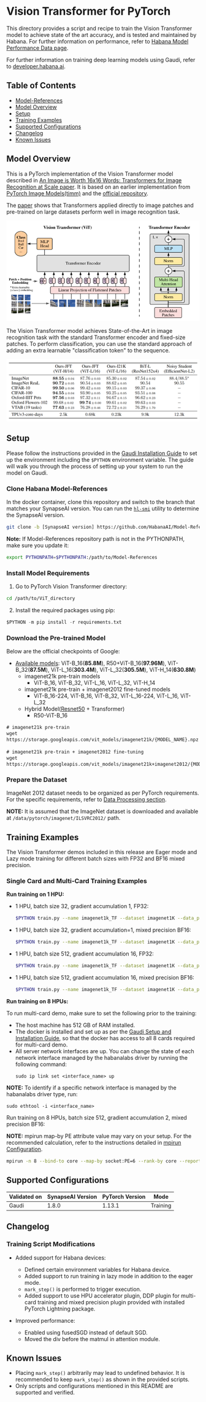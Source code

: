 # Vision Transformer for PyTorch

This directory provides a script and recipe to train the Vision Transformer model to achieve state of the art accuracy, and is tested and maintained by Habana. For further information on performance, refer to [Habana Model Performance Data page](https://developer.habana.ai/resources/habana-training-models/#performance). 

For further information on training deep learning models using Gaudi, refer to [developer.habana.ai](https://developer.habana.ai/resources/).

## Table of Contents
  - [Model-References](../../../../README.md)
  - [Model Overview](#model-overview)
  - [Setup](#setup)
  - [Training Examples](#training-examples)
  - [Supported Configurations](#supported-configurations)
  - [Changelog](#changelog)
  - [Known Issues](#known-issues)

## Model Overview

This is a PyTorch implementation of the Vision Transformer model described in [An Image is Worth 16x16 Words: Transformers for Image Recognition at Scale paper](https://arxiv.org/abs/2010.11929). It is based on an earlier implementation from [PyTorch Image Models(timm)](https://github.com/rwightman/pytorch-image-models) and the [official repository](https://github.com/google-research/vision_transformer).

The [paper](https://arxiv.org/abs/2010.11929) shows that Transformers applied directly to image patches and pre-trained on large datasets perform well in image recognition task.

![fig1](./img/figure1.png)

The Vision Transformer model achieves State-of-the-Art in image recognition task with the standard Transformer encoder and fixed-size patches. To perform classification, you can use the standard approach of adding an extra learnable "classification token" to the sequence.

![fig2](./img/figure2.png)

## Setup

Please follow the instructions provided in the [Gaudi Installation Guide](https://docs.habana.ai/en/latest/Installation_Guide/GAUDI_Installation_Guide.html) to set up the environment including the `$PYTHON` environment variable. The guide will walk you through the process of setting up your system to run the model on Gaudi.

### Clone Habana Model-References

In the docker container, clone this repository and switch to the branch that matches your SynapseAI version. You can run the [`hl-smi`](https://docs.habana.ai/en/latest/Management_and_Monitoring/System_Management_Tools_Guide/System_Management_Tools.html#hl-smi-utility-options) utility to determine the SynapseAI version.

```bash
git clone -b [SynapseAI version] https://github.com/HabanaAI/Model-References /root/Model-References
```

**Note:** If Model-References repository path is not in the PYTHONPATH, make sure you update it:
```bash
export PYTHONPATH=$PYTHONPATH:/path/to/Model-References
```

### Install Model Requirements

1. Go to PyTorch Vision Transformer directory:
```bash
cd /path/to/ViT_directory
```

2. Install the required packages using pip:

```python
$PYTHON -m pip install -r requirements.txt
```

### Download the Pre-trained Model

Below are the official checkpoints of Google:
* [Available models](https://console.cloud.google.com/storage/vit_models/): ViT-B_16(**85.8M**), R50+ViT-B_16(**97.96M**), ViT-B_32(**87.5M**), ViT-L_16(**303.4M**), ViT-L_32(**305.5M**), ViT-H_14(**630.8M**)
  * imagenet21k pre-train models
    * ViT-B_16, ViT-B_32, ViT-L_16, ViT-L_32, ViT-H_14
  * imagenet21k pre-train + imagenet2012 fine-tuned models
    * ViT-B_16-224, ViT-B_16, ViT-B_32, ViT-L_16-224, ViT-L_16, ViT-L_32
  * Hybrid Model([Resnet50](https://github.com/google-research/big_transfer) + Transformer)
    * R50-ViT-B_16

```
# imagenet21k pre-train
wget https://storage.googleapis.com/vit_models/imagenet21k/{MODEL_NAME}.npz

# imagenet21k pre-train + imagenet2012 fine-tuning
wget https://storage.googleapis.com/vit_models/imagenet21k+imagenet2012/{MODEL_NAME}.npz
```

### Prepare the Dataset

ImageNet 2012 dataset needs to be organized as per PyTorch requirements. For the specific requirements, refer to [Data Processing section](https://github.com/soumith/imagenet-multiGPU.torch#data-processing). 

**NOTE:** It is assumed that the ImageNet dataset is downloaded and available at `/data/pytorch/imagenet/ILSVRC2012/` path. 

## Training Examples 

The Vision Transformer demos included in this release are Eager mode and Lazy mode training for different batch sizes with FP32 and BF16 mixed precision.

### Single Card and Multi-Card Training Examples 

**Run training on 1 HPU:**

- 1 HPU, batch size 32, gradient accumulation 1, FP32:
  ```bash
  $PYTHON train.py --name imagenet1k_TF --dataset imagenet1K --data_path /data/pytorch/imagenet/ILSVRC2012 --model_type ViT-B_16 --pretrained_dir ./ViT-B_16.npz --num_steps 20000 --eval_every 1000 --train_batch_size 32 --gradient_accumulation_steps 1 --img_size 384 --learning_rate 0.06
  ```

- 1 HPU, batch size 32, gradient accumulation=1, mixed precision BF16:
  ```bash
  $PYTHON train.py --name imagenet1k_TF --dataset imagenet1K --data_path /data/pytorch/imagenet/ILSVRC2012 --model_type ViT-B_16 --pretrained_dir ./ViT-B_16.npz --num_steps 20000 --eval_every 1000 --train_batch_size 32 --gradient_accumulation_steps 1 --img_size 384 --learning_rate 0.06 --hmp --hmp-opt-level O1
  ```

- 1 HPU, batch size 512, gradient accumulation 16, FP32:
  ```bash
  $PYTHON train.py --name imagenet1k_TF --dataset imagenet1K --data_path /data/pytorch/imagenet/ILSVRC2012 --model_type ViT-B_16 --pretrained_dir ./ViT-B_16.npz --num_steps 20000 --eval_every 1000 --train_batch_size 512 --gradient_accumulation_steps 16 --img_size 384 --learning_rate 0.06
  ```

- 1 HPU, batch size 512, gradient accumulation 16, mixed precision BF16:
  ```bash
  $PYTHON train.py --name imagenet1k_TF --dataset imagenet1K --data_path /data/pytorch/imagenet/ILSVRC2012 --model_type ViT-B_16 --pretrained_dir ./ViT-B_16.npz --num_steps 20000 --eval_every 1000 --train_batch_size 512 --gradient_accumulation_steps 16 --img_size 384 --learning_rate 0.06 --hmp --hmp-opt-level O1
  ```

**Run training on 8 HPUs:**

To run multi-card demo, make sure to set the following prior to the training: 
- The host machine has 512 GB of RAM installed.
- The docker is installed and set up as per the [Gaudi Setup and Installation Guide](https://github.com/HabanaAI/Setup_and_Install), so that the docker has access to all 8 cards required for multi-card demo.
- All server network interfaces are up. You can change the state of each network interface managed by the habanalabs driver by running the following command:
  ```
  sudo ip link set <interface_name> up
  ```
**NOTE:** To identify if a specific network interface is managed by the habanalabs driver type, run:
```
sudo ethtool -i <interface_name>
```

Run training on 8 HPUs, batch size 512, gradient accumulation 2, mixed precision BF16:

**NOTE:** mpirun map-by PE attribute value may vary on your setup. For the recommended calculation, refer to the instructions detailed in [mpirun Configuration](https://docs.habana.ai/en/latest/PyTorch/PyTorch_Scaling_Guide/DDP_Based_Scaling.html#mpirun-configuration).

```bash 
mpirun -n 8 --bind-to core --map-by socket:PE=6 --rank-by core --report-bindings --allow-run-as-root $PYTHON -u train.py --name imagenet1k_TF --dataset imagenet1K --data_path /data/pytorch/imagenet/ILSVRC2012 --model_type ViT-B_16 --pretrained_dir ./ViT-B_16.npz --num_steps 20000 --eval_every 1000 --train_batch_size 64 --gradient_accumulation_steps 2 --img_size 384 --learning_rate 0.06 --hmp --hmp-opt-level O1
```

## Supported Configurations

| Validated on | SynapseAI Version | PyTorch Version | Mode |
|--------|-------------------|-----------------|----------------|
| Gaudi  | 1.8.0             | 1.13.1          | Training |

## Changelog 

### Training Script Modifications 

* Added support for Habana devices:
  - Defined certain environment variables for Habana device.
  - Added support to run training in lazy mode in addition to the eager mode.
  - `mark_step()` is performed to trigger execution.
  - Added support to use HPU accelerator plugin, DDP plugin for multi-card training and mixed precision plugin provided with installed PyTorch Lightning package.

* Improved performance:
  - Enabled using fusedSGD instead of default SGD. 
  - Moved the div before the matmul in attention module. 

## Known Issues
- Placing `mark_step()` arbitrarily may lead to undefined behavior. It is recommended to keep `mark_step()` as shown in the provided scripts.
- Only scripts and configurations mentioned in this README are supported and verified.
